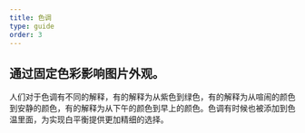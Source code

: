 ```yaml
---
title: 色调
type: guide
order: 3
---
```


## 通过固定色彩影响图片外观。

人们对于色调有不同的解释，有的解释为从紫色到绿色，有的解释为从喧闹的颜色到安静的颜色，有的解释为从下午的颜色到早上的颜色。色调有时候也被添加到色温里面，为实现白平衡提供更加精细的选择。
